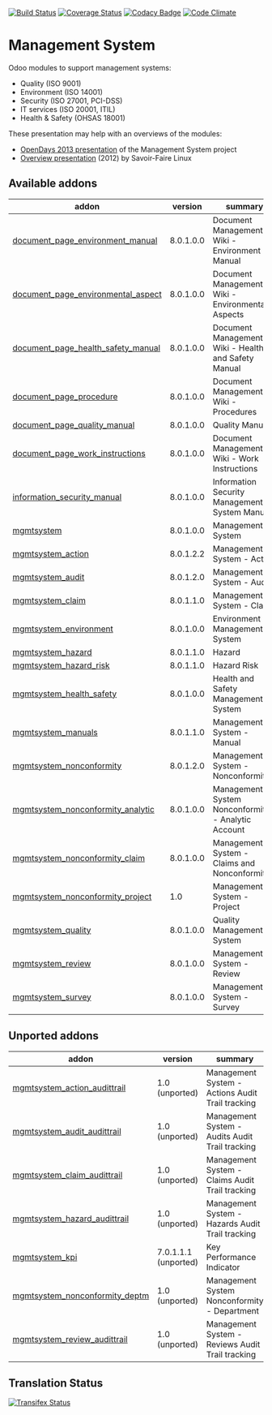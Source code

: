 [![Build Status](https://travis-ci.org/OCA/management-system.svg?branch=8.0)](https://travis-ci.org/OCA/management-system)
[![Coverage Status](https://coveralls.io/repos/OCA/management-system/badge.svg?branch=8.0)](https://coveralls.io/r/OCA/management-system?branch=8.0)
[![Codacy Badge](https://www.codacy.com/project/badge/88b8a3c69bda435581ea4b4f7850d7c2)](https://www.codacy.com/app/OCA/management-system)
[![Code Climate](https://codeclimate.com/github/OCA/management-system/badges/gpa.svg)](https://codeclimate.com/github/OCA/management-system)

# Management System

Odoo modules to support management systems:

* Quality (ISO 9001)
* Environment (ISO 14001)
* Security (ISO 27001, PCI-DSS)
* IT services (ISO 20001, ITIL)
* Health & Safety (OHSAS 18001)

These presentation may help with an overviews of the modules:

* [OpenDays 2013 presentation](http://www.slideshare.net/max3903/iso-anmanagement-systemswithopenerpena) of the Management System project
* [Overview presentation](http://www.slideshare.net/max3903/openerp-management-system-modules) (2012) by Savoir-Faire Linux

[//]: # (addons)
Available addons
----------------
addon | version | summary
--- | --- | ---
[document_page_environment_manual](document_page_environment_manual/) | 8.0.1.0.0 | Document Management - Wiki - Environment Manual
[document_page_environmental_aspect](document_page_environmental_aspect/) | 8.0.1.0.0 | Document Management - Wiki - Environmental Aspects
[document_page_health_safety_manual](document_page_health_safety_manual/) | 8.0.1.0.0 | Document Management - Wiki - Health and Safety Manual
[document_page_procedure](document_page_procedure/) | 8.0.1.0.0 | Document Management - Wiki - Procedures
[document_page_quality_manual](document_page_quality_manual/) | 8.0.1.0.0 | Quality Manual
[document_page_work_instructions](document_page_work_instructions/) | 8.0.1.0.0 | Document Management - Wiki - Work Instructions
[information_security_manual](information_security_manual/) | 8.0.1.0.0 | Information Security Management System Manual
[mgmtsystem](mgmtsystem/) | 8.0.1.0.0 | Management System
[mgmtsystem_action](mgmtsystem_action/) | 8.0.1.2.2 | Management System - Action
[mgmtsystem_audit](mgmtsystem_audit/) | 8.0.1.2.0 | Management System - Audit
[mgmtsystem_claim](mgmtsystem_claim/) | 8.0.1.1.0 | Management System - Claim
[mgmtsystem_environment](mgmtsystem_environment/) | 8.0.1.0.0 | Environment Management System
[mgmtsystem_hazard](mgmtsystem_hazard/) | 8.0.1.1.0 | Hazard
[mgmtsystem_hazard_risk](mgmtsystem_hazard_risk/) | 8.0.1.1.0 | Hazard Risk
[mgmtsystem_health_safety](mgmtsystem_health_safety/) | 8.0.1.0.0 | Health and Safety Management System
[mgmtsystem_manuals](mgmtsystem_manuals/) | 8.0.1.1.0 | Management System - Manual
[mgmtsystem_nonconformity](mgmtsystem_nonconformity/) | 8.0.1.2.0 | Management System - Nonconformity
[mgmtsystem_nonconformity_analytic](mgmtsystem_nonconformity_analytic/) | 8.0.1.0.0 | Management System Nonconformity - Analytic Account
[mgmtsystem_nonconformity_claim](mgmtsystem_nonconformity_claim/) | 8.0.1.0.0 | Management System - Claims and Nonconformities
[mgmtsystem_nonconformity_project](mgmtsystem_nonconformity_project/) | 1.0 | Management System - Project
[mgmtsystem_quality](mgmtsystem_quality/) | 8.0.1.0.0 | Quality Management System
[mgmtsystem_review](mgmtsystem_review/) | 8.0.1.0.0 | Management System - Review
[mgmtsystem_survey](mgmtsystem_survey/) | 8.0.1.0.0 | Management System - Survey

Unported addons
---------------
addon | version | summary
--- | --- | ---
[mgmtsystem_action_audittrail](mgmtsystem_action_audittrail/) | 1.0 (unported) | Management System - Actions Audit Trail tracking
[mgmtsystem_audit_audittrail](mgmtsystem_audit_audittrail/) | 1.0 (unported) | Management System - Audits Audit Trail tracking
[mgmtsystem_claim_audittrail](mgmtsystem_claim_audittrail/) | 1.0 (unported) | Management System - Claims Audit Trail tracking
[mgmtsystem_hazard_audittrail](mgmtsystem_hazard_audittrail/) | 1.0 (unported) | Management System - Hazards Audit Trail tracking
[mgmtsystem_kpi](mgmtsystem_kpi/) | 7.0.1.1.1 (unported) | Key Performance Indicator
[mgmtsystem_nonconformity_deptm](mgmtsystem_nonconformity_deptm/) | 1.0 (unported) | Management System Nonconformity - Department
[mgmtsystem_review_audittrail](mgmtsystem_review_audittrail/) | 1.0 (unported) | Management System - Reviews Audit Trail tracking

[//]: # (end addons)

Translation Status
------------------
[![Transifex Status](https://www.transifex.com/projects/p/OCA-management-system-8-0/chart/image_png)](https://www.transifex.com/projects/p/OCA-management-system-8-0)
